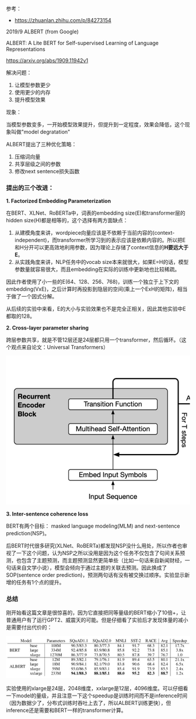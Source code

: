 参考：

* https://zhuanlan.zhihu.com/p/84273154



2019/9 ALBERT (from Google)

ALBERT: A Lite BERT for Self-supervised Learning of Language Representations

https://arxiv.org/abs/1909.11942v1



解决问题：

1. 让模型参数更少
2. 使用更少的内存
3. 提升模型效果



现象：

当模型参数变多，一开始模型效果提升，但提升到一定程度，效果会降低，这个现象叫做"model degratation"

ALBERT提出了三种优化策略：

1. 压缩词向量
2. 共享层级之间的参数
3. 修改next sentence损失函数



### 提出的三个改进：

**1. Factorized Embedding Parameterization**

在BERT、XLNet、RoBERTa中，词表的embedding size(E)和transformer层的hidden size(H)都是相等的，这个选择有两方面缺点：

1. 从建模角度来讲，wordpiece向量应该是不依赖于当前内容的(context-independent)，而transformer所学习到的表示应该是依赖内容的。所以把E和H分开可以更高效地利用参数，因为理论上存储了context信息的**H要远大于E**。
2. 从实践角度来讲，NLP任务中的vocab size本来就很大，如果E=H的话，模型参数量就容易很大，而且embedding在实际的训练中更新地也比较稀疏。

因此作者使用了小一些的E(64、128、256、768)，训练一个独立于上下文的embedding(VxE)，之后计算时再投影到隐层的空间(乘上一个ExH的矩阵)，相当于做了一个因式分解。

从后续的实验中来看，E的大小与实验效果也不是完全正相关，因此其他实验中E都取的128。



**2. Cross-layer parameter sharing**

跨层参数共享，就是不管12层还是24层都只用一个transformer，然后循环。（这个观点来自论文：Universal Transformers）

![image-20230320232050611](images/v2-c4d5761a83544bfcc5eaffb266d92e8d_hd.jpg)



**3. Inter-sentence coherence loss**

BERT有两个目标： masked language modeling(MLM) and   next-sentence prediction(NSP)。

后BERT时代很多研究(XLNet、RoBERTa)都发现NSP没什么用处，所以作者也审视了一下这个问题，认为NSP之所以没用是因为这个任务不仅包含了句间关系预测，也包含了主题预测，而主题预测显然更简单些（比如一句话来自新闻财经，一句话来自文学小说），模型会倾向于通过主题的关联去预测。因此换成了SOP(sentence order prediction)，预测两句话有没有被交换过顺序。实验显示新增的任务有1个点的提升。



### 总结

刚开始看这篇文章是很惊喜的，因为它直接把同等量级的BERT缩小了10倍+，让普通用户有了运行GPT2、威震天的可能。但是仔细看了实验后才发现体量的减小是需要付出代价的：

![img](images/v2-a54a79b04d564565974ae68641c0317a_hd.jpg)

实验使用的xlarge是24层，2048维度，xxlarge是12层，4096维度。可以仔细看一下model的量级，并且注意一下这个speedup是训练时间而不是inference时间（因为数据少了，分布式训练时吞吐上去了，所以ALBERT训练更快），但inference还是需要和BERT一样的transformer计算。

